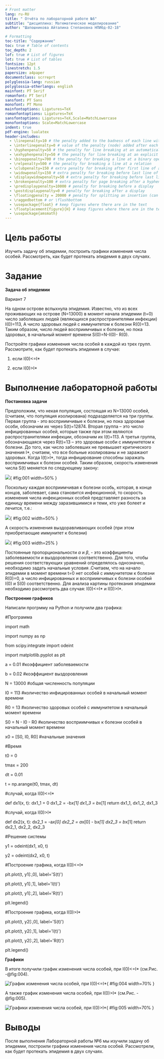 ```yaml
---
# Front matter
lang: ru-RU
title: " Отчёта по лабораторной работе №6"
subtitle: "дисциплина: Математическое моделирование"
author: "Шапошникова Айталина Степановна НПИбд-02-18"

# Formatting
toc-title: "Содержание"
toc: true # Table of contents
toc_depth: 2
lof: true # List of figures
lot: true # List of tables
fontsize: 12pt
linestretch: 1.5
papersize: a4paper
documentclass: scrreprt
polyglossia-lang: russian
polyglossia-otherlangs: english
mainfont: PT Serif
romanfont: PT Serif
sansfont: PT Sans
monofont: PT Mono
mainfontoptions: Ligatures=TeX
romanfontoptions: Ligatures=TeX
sansfontoptions: Ligatures=TeX,Scale=MatchLowercase
monofontoptions: Scale=MatchLowercase
indent: true
pdf-engine: lualatex
header-includes:
  - \linepenalty=10 # the penalty added to the badness of each line within a paragraph (no associated penalty node) Increasing the value makes tex try to have fewer lines in the paragraph.
  - \interlinepenalty=0 # value of the penalty (node) added after each line of a paragraph.
  - \hyphenpenalty=50 # the penalty for line breaking at an automatically inserted hyphen
  - \exhyphenpenalty=50 # the penalty for line breaking at an explicit hyphen
  - \binoppenalty=700 # the penalty for breaking a line at a binary operator
  - \relpenalty=500 # the penalty for breaking a line at a relation
  - \clubpenalty=150 # extra penalty for breaking after first line of a paragraph
  - \widowpenalty=150 # extra penalty for breaking before last line of a paragraph
  - \displaywidowpenalty=50 # extra penalty for breaking before last line before a display math
  - \brokenpenalty=100 # extra penalty for page breaking after a hyphenated line
  - \predisplaypenalty=10000 # penalty for breaking before a display
  - \postdisplaypenalty=0 # penalty for breaking after a display
  - \floatingpenalty = 20000 # penalty for splitting an insertion (can only be split footnote in standard LaTeX)
  - \raggedbottom # or \flushbottom
  - \usepackage{float} # keep figures where there are in the text
  - \floatplacement{figure}{H} # keep figures where there are in the text
  - \usepackage{amsmath}
---
```


# Цель работы

Изучить задачу об эпидемии, построить графики изменения числа особей.
Рассмотреть, как будет протекать эпидемия в двух случаях.

# Задание

**Задача об эпидемии**

Вариант 7

На одном острове вспыхнула эпидемия. Известно, что из всех проживающих
на острове (N=13000) в момент начала эпидемии (t=0) число заболевших людей
(являющихся распространителями инфекции) I(0)=113, А число здоровых людей с
иммунитетом к болезни R(0)=13. Таким образом, число людей восприимчивых к
болезни, но пока здоровых, в начальный момент времени S(0)=N-I(0)- R(0).

Постройте графики изменения числа особей в каждой из трех групп.
Рассмотрите, как будет протекать эпидемия в случае:

1) если I(0)<=I*

2) если I(0)>I*



# Выполнение лабораторной работы

**Постановка задачи**

Предположим, что некая популяция, состоящая из N=13000 особей, (считаем, что популяция изолирована)
подразделяется на три группы. Первая группа - это восприимчивые к болезни, но
пока здоровые особи, обозначим их через S(t)=12874. Вторая группа – это число
инфицированных особей, которые также при этом являются распространителями
инфекции, обозначим их I(t)=113. А третья группа, обозначающаяся через R(t)=13 – это
здоровые особи с иммунитетом к болезни.
До того, как число заболевших не превышает критического значения I*, считаем, 
что все больные изолированы и не заражают здоровых. Когда I(t)>I*,
тогда инфицирование способны заражать восприимчивых к болезни особей.
Таким образом, скорость изменения числа S(t) меняется по следующему
закону:

![](image/1.png){ #fig:001 width=50% }

Поскольку каждая восприимчивая к болезни особь, которая, в конце концов,
заболевает, сама становится инфекционной, то скорость изменения числа
инфекционных особей представляет разность за единицу времени между
заразившимися и теми, кто уже болеет и лечится, т.е.:

![](image/2.png){ #fig:002 width=50% }

А скорость изменения выздоравливающих особей (при этом приобретающие
иммунитет к болезни)

![](image/3.png){ #fig:003 width=25% }

Постоянные пропорциональности $α$ и $β$, - это коэффициенты заболеваемости
и выздоровления соответственно.
Для того, чтобы решения соответствующих уравнений определялось
однозначно, необходимо задать начальные условия .Считаем, что на начало
эпидемии в момент времени t=0 нет особей с иммунитетом к болезни R(0)=0, а
число инфицированных и восприимчивых к болезни особей I(0) и S(0)
соответственно. Для анализа картины протекания эпидемии необходимо
рассмотреть два случая: I(0)<=I* и I(0)>I*.

**Построение графиков** 

Написали прогрмму на Python и получили два графика:

#Программа

import math

import numpy as np

from scipy.integrate import odeint

import matplotlib.pyplot as plt


a = 0.01 #коэффициент заболеваемости

b = 0.02 #коэффициент выздоровления

N = 13000 #общая численность популяции

I0 = 113 #количество инфицированных особей в начальный момент времени


R0 = 13 #количество здоровых особей с иммунитетом в начальный момент времени

S0 = N - I0 - R0 #количество восприимчивых к болезни особей в начальный момент времени

x0 = [S0, I0, R0] #начальные значения
 

#Время

t0 = 0

tmax = 200

dt = 0.01

t = np.arange(t0, tmax, dt)


#случай, когда I(0)<=I*

def dx1(x, t):
    dx1_1 = 0
    dx1_2 = -b*x[1]
    dx1_3 = b*x[1]
    return dx1_1, dx1_2, dx1_3


#случай, когда I(0)>I*

def dx2(x, t):
    dx2_1 = -a*x[0]
    dx2_2 = a*x[0] - b*x[1]
    dx2_3 = b*x[1]
    return dx2_1, dx2_2, dx2_3

#Решение системы

y1 = odeint(dx1, x0, t)

y2 = odeint(dx2, x0, t)



#Построение графика, когда I(0)<=I*

plt.plot(t, y1[:,0], label='S(t)')

plt.plot(t, y1[:,1], label='I(t)')

plt.plot(t, y1[:,2], label='R(t)')

plt.legend()


#Построение графика, когда I(0)>I*

plt.plot(t, y2[:,0], label='S(t)')

plt.plot(t, y2[:,1], label='I(t)')

plt.plot(t, y2[:,2], label='R(t)')

plt.legend()



**Графики**

В итоге получили график изменения числа особей, при I(0)<=I* (см.Рис. -@fig:004).

![График изменения числа особей, при I(0)<=I*](image/4.png){ #fig:004 width=70% }


А также график изменения числа особей, при I(0)>I* (см.Рис. -@fig:005).

![Графики изменения числа особей, при I(0)>I*](image/5.png){ #fig:005 width=70% }


# Выводы

После выполнения Лабораторной работы №6 мы изучили задачу об эпидемии, 
построили графики изменения числа особей.
Рассмотрели, как будет протекать эпидемия в двух случаях.

